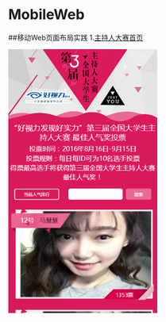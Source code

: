 # MobileWeb
##移动Web页面布局实践
1.[主持人大赛首页](https://haha214.github.io/MobileWeb/presenter/home.html)

<img src='pic/presenterH.png' width='300'>
